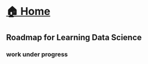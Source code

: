<!-- # <a href="../">🏠 Home</a>

## This page contains Roadmap 
<div>
<a href="https://whimsical.com/python-GkY4hVtFpnY75KRNXPCYhT"><img src="../images/RM_Python.png"  width="300" >   <br> Python   </a>  

 


 

<a href="https://whimsical.com/sql-USUGAqSMs2tuJ9DSLVDYp1"><img src="../images/RM_SQL.png" width="300" ></a>
</div> -->



# <a href="../">🏠 Home</a>

## Roadmap for Learning Data Science


### work under progress 
